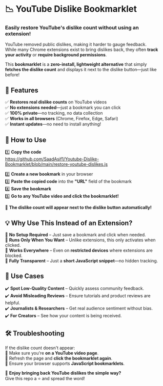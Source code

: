 # 📉 YouTube Dislike Bookmarklet  

### **Easily restore YouTube's dislike count without using an extension!**  

YouTube removed public dislikes, making it harder to gauge feedback. While many Chrome extensions exist to bring dislikes back, they often **track your activity** or **require background permissions**.  

This **bookmarklet** is a **zero-install, lightweight alternative** that simply **fetches the dislike count** and displays it next to the dislike button—just like before!  


## **🚀 Features**  

✅ **Restores real dislike counts** on YouTube videos  
✅ **No extensions needed**—just a bookmark you can click  
✅ **100% private**—no tracking, no data collection  
✅ **Works in all browsers** (Chrome, Firefox, Edge, Safari)  
✅ **Instant updates**—no need to install anything!  


## **📌 How to Use**  

1️⃣ **Copy the code**  
https://github.com/SaadAsif1/Youtube-Dislike-Bookmarklet/blob/main/restore-youtube-dislikes.js

2️⃣ **Create a new bookmark** in your browser  
3️⃣ **Paste the copied code** into the **"URL"** field of the bookmark  
4️⃣ **Save the bookmark**  
5️⃣ **Go to any YouTube video and click the bookmarklet!**  

🎉 **The dislike count will appear next to the dislike button automatically!**  


## **💡 Why Use This Instead of an Extension?**  

🔹 **No Setup Required** – Just save a bookmark and click when needed.  
🔹 **Runs Only When You Want** – Unlike extensions, this only activates when clicked.  
🔹 **Works Everywhere** – Even on **restricted devices** where extensions are blocked.  
🔹 **Fully Transparent** – Just a **short JavaScript snippet**—no hidden tracking.  


## **🎯 Use Cases**  

✔️ **Spot Low-Quality Content** – Quickly assess community feedback.  
✔️ **Avoid Misleading Reviews** – Ensure tutorials and product reviews are helpful.  
✔️ **Journalists & Researchers** – Get real audience sentiment without bias.  
✔️ **For Creators** – See how your content is being received.  


## **🛠 Troubleshooting**  

If the dislike count doesn't appear:  
🔹 Make sure you're **on a YouTube video page**.  
🔹 Refresh the page and **click the bookmarklet again**.  
🔹 Ensure your browser supports **JavaScript bookmarklets**.  

🚀 **Enjoy bringing back YouTube dislikes the simple way?**  
Give this repo a ⭐️ and spread the word!  

